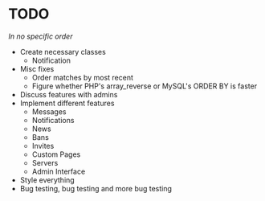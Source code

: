 TODO
====

<em>In no specific order</em>

- Create necessary classes
    - Notification
- Misc fixes
    - Order matches by most recent
    - Figure whether PHP's array_reverse or MySQL's ORDER BY is faster
- Discuss features with admins
- Implement different features
	- Messages
	- Notifications
	- News
	- Bans
	- Invites
	- Custom Pages
	- Servers
	- Admin Interface
- Style everything
- Bug testing, bug testing and more bug testing
